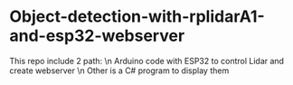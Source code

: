 # Object-detection-with-rplidarA1-and-esp32-webserver
This repo include 2 path: \n
Arduino code with ESP32 to control Lidar and create webserver \n
Other is a C# program to display them

